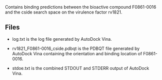 Contains binding predictions between the bioactive compound F0861-0016 and the cside search space on the virulence factor rv1821.

## Files

- log.txt is the log file generated by AutoDock Vina.

- rv1821_F0861-0016_cside.pdbqt is the PDBQT file generated by AutoDock Vina containing the orientation and binding location of F0861-0016.

- stdoe.txt is the combined STDOUT and STDERR output of AutoDock Vina.

